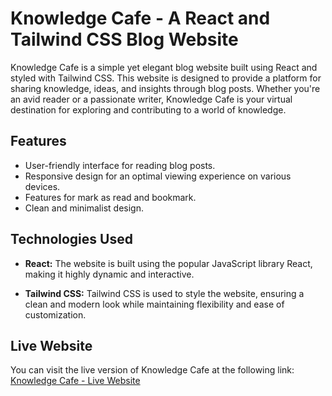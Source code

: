 # Knowledge Cafe - A React and Tailwind CSS Blog Website

Knowledge Cafe is a simple yet elegant blog website built using React and styled with Tailwind CSS. This website is designed to provide a platform for sharing knowledge, ideas, and insights through blog posts. Whether you're an avid reader or a passionate writer, Knowledge Cafe is your virtual destination for exploring and contributing to a world of knowledge.

## Features

- User-friendly interface for reading blog posts.
- Responsive design for an optimal viewing experience on various devices.
- Features for mark as read and bookmark.
- Clean and minimalist design.

## Technologies Used

- **React:** The website is built using the popular JavaScript library React, making it highly dynamic and interactive.

- **Tailwind CSS:** Tailwind CSS is used to style the website, ensuring a clean and modern look while maintaining flexibility and ease of customization.

## Live Website

You can visit the live version of Knowledge Cafe at the following link: [Knowledge Cafe - Live Website](https://knowledge-cafe-sm.surge.sh)
